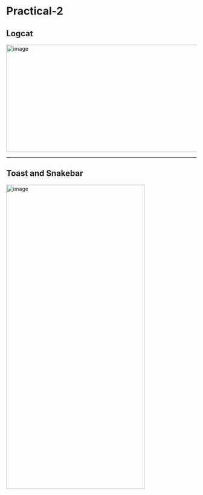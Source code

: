 # Practical-2

## Logcat
<img width="1808" height="284" alt="image" src="https://github.com/user-attachments/assets/5c76706a-6104-403c-bd0c-95bd3535e92a" />

---

## Toast and Snakebar
<img width="366" height="805" alt="image" src="https://github.com/user-attachments/assets/61a68dde-e2c1-4dd8-9e9d-728b353ba757" />
